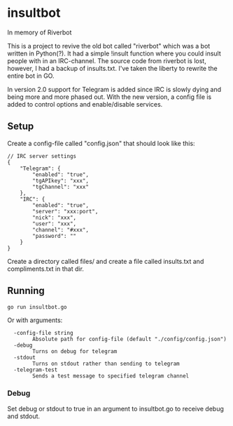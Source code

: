 # insultbot

In memory of Riverbot

This is a project to revive the old bot called "riverbot" which was a bot written in Python(?). It had a simple !insult function where you could insult people with in an IRC-channel. The source code from riverbot is lost, however, I had a backup of insults.txt. I've taken the liberty to rewrite the entire bot in GO. 

In version 2.0 support for Telegram is added since IRC is slowly dying and being more and more phased out. With the new version, a config file is added to control options and enable/disable services.

## Setup
Create a config-file called "config.json" that should look like this:

```
// IRC server settings
{
    "Telegram": {
        "enabled": "true",
		"tgAPIkey": "xxx",
		"tgChannel": "xxx"
	},
    "IRC": {
        "enabled": "true",
        "server": "xxx:port",
		"nick": "xxx",
		"user": "xxx",
		"channel": "#xxx",
		"password": ""
    }
}
```

Create a directory called files/ and create a file called insults.txt and compliments.txt in that dir.

## Running

```
go run insultbot.go
```

Or with arguments:

```
  -config-file string
    	Absolute path for config-file (default "./config/config.json")
  -debug
    	Turns on debug for telegram
  -stdout
    	Turns on stdout rather than sending to telegram
  -telegram-test
    	Sends a test message to specified telegram channel
```

### Debug
Set debug or stdout to true in an argument to insultbot.go to receive debug and stdout.
